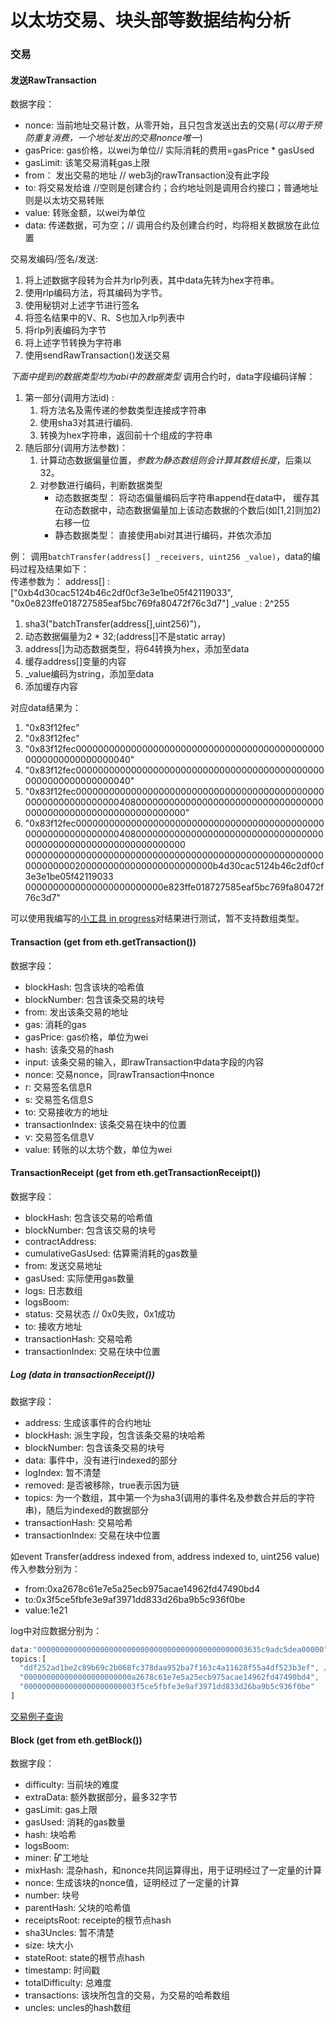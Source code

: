 # 以太坊交易、块头部等数据结构分析

### 交易

#### 发送RawTransaction
数据字段：    
* nonce: 当前地址交易计数，从零开始，且只包含发送出去的交易(*可以用于预防重复消费，一个地址发出的交易nonce唯一*)  
* gasPrice: gas价格，以wei为单位// 实际消耗的费用=gasPrice * gasUsed  
* gasLimit: 该笔交易消耗gas上限  
* from： 发出交易的地址 // web3j的rawTransaction没有此字段  
* to: 将交易发给谁 //空则是创建合约；合约地址则是调用合约接口；普通地址则是以太坊交易转账  
* value: 转账金额，以wei为单位  
* data: 传递数据，可为空；// 调用合约及创建合约时，均将相关数据放在此位置  

交易发编码/签名/发送:  
1. 将上述数据字段转为合并为rlp列表，其中data先转为hex字符串。  
2. 使用rlp编码方法，将其编码为字节。  
3. 使用秘钥对上述字节进行签名  
4. 将签名结果中的V、R、S也加入rlp列表中  
5. 将rlp列表编码为字节  
6. 将上述字节转换为字符串  
7. 使用sendRawTransaction()发送交易  

*下面中提到的数据类型均为abi中的数据类型*
调用合约时，data字段编码详解：  
1. 第一部分(调用方法id) :   
    1. 将方法名及需传递的参数类型连接成字符串
    2. 使用sha3对其进行编码.
    3. 转换为hex字符串，返回前十个组成的字符串  
2. 随后部分(调用方法参数)：  
    1. 计算动态数据偏量位置，*参数为静态数组则会计算其数组长度*，后乘以32。
    2. 对参数进行编码，判断数据类型
         * 动态数据类型： 将动态偏量编码后字符串append在data中，
         缓存其在动态数据中，动态数据偏量加上该动态数据的个数后(如[1,2]则加2)右移一位  
         * 静态数据类型： 直接使用abi对其进行编码，并依次添加  
         
例：
调用```batchTransfer(address[] _receivers, uint256 _value)```，data的编码过程及结果如下：  
传递参数为：
address[] : ["0xb4d30cac5124b46c2df0cf3e3e1be05f42119033", "0x0e823ffe018727585eaf5bc769fa80472f76c3d7"]
_value :  2^255
1. sha3("batchTransfer(address[],uint256)")，
2. 动态数据偏量为2 * 32;(address[]不是static array)
3. address[]为动态数据类型，将64转换为hex，添加至data
4. 缓存address[]变量的内容
5. _value编码为string，添加至data
6. 添加缓存内容

对应data结果为：
1. "0x83f12fec"  
2. "0x83f12fec"  
3. "0x83f12fec0000000000000000000000000000000000000000000000000000000000000040"  
4. "0x83f12fec0000000000000000000000000000000000000000000000000000000000000040"  
5. "0x83f12fec00000000000000000000000000000000000000000000000000000000000000408000000000000000000000000000000000000000000000000000000000000000"
6. "0x83f12fec00000000000000000000000000000000000000000000000000000000000000408000000000000000000000000000000000000000000000000000000000000000
0000000000000000000000000000000000000000000000000000000000000002000000000000000000000000b4d30cac5124b46c2df0cf3e3e1be05f42119033
0000000000000000000000000e823ffe018727585eaf5bc769fa80472f76c3d7"

可以使用我编写的[小工具 in progress](./convert_tool_test.go)对结果进行测试，暂不支持数组类型。

#### Transaction (get from eth.getTransaction())
数据字段：
* blockHash: 包含该块的哈希值
* blockNumber: 包含该条交易的块号
* from: 发出该条交易的地址
* gas: 消耗的gas
* gasPrice: gas价格，单位为wei
* hash: 该条交易的hash
* input: 该条交易的输入，即rawTransaction中data字段的内容
* nonce: 交易nonce，同rawTransaction中nonce
* r: 交易签名信息R
* s: 交易签名信息S
* to: 交易接收方的地址
* transactionIndex: 该条交易在块中的位置
* v: 交易签名信息V
* value: 转账的以太坊个数，单位为wei


#### TransactionReceipt (get from eth.getTransactionReceipt())
数据字段：
* blockHash: 包含该交易的哈希值
* blockNumber: 包含该交易的块号
* contractAddress:
* cumulativeGasUsed: 估算需消耗的gas数量
* from: 发送交易地址
* gasUsed: 实际使用gas数量
* logs: 日志数组
* logsBoom:
* status: 交易状态 // 0x0失败，0x1成功
* to: 接收方地址
* transactionHash: 交易哈希
* transactionIndex: 交易在块中位置


##### Log (data in transactionReceipt())
数据字段：
* address: 生成该事件的合约地址
* blockHash: 派生字段，包含该条交易的块哈希
* blockNumber: 包含该条交易的块号
* data: 事件中，没有进行indexed的部分
* logIndex: 暂不清楚
* removed: 是否被移除，true表示因为链
* topics: 为一个数组，其中第一个为sha3(调用的事件名及参数合并后的字符串)，随后为indexed的数据部分
* transactionHash: 交易哈希
* transactionIndex: 交易在块中位置

如event Transfer(address indexed from, address indexed to, uint256 value)  
传入参数分别为：  
* from:0xa2678c61e7e5a25ecb975acae14962fd47490bd4  
* to:0x3f5ce5fbfe3e9af3971dd833d26ba9b5c936f0be  
* value:1e21

log中对应数据分别为：
```js
data:"00000000000000000000000000000000000000000000003635c9adc5dea00000" //1e21 十六进制表示形式
topics:[
  "ddf252ad1be2c89b69c2b068fc378daa952ba7f163c4a11628f55a4df523b3ef", //sha3("Transfer(address,address,uint256)")；sha3是Keccak256方法
  "000000000000000000000000a2678c61e7e5a25ecb975acae14962fd47490bd4",
  "0000000000000000000000003f5ce5fbfe3e9af3971dd833d26ba9b5c936f0be"
]
```

[交易例子查询](https://etherscan.io/tx/0x9115e37f2f3d6ba8487d426c25cc9e84dcae2e518c1e6ef40dfd1ead5857ae65#eventlog)


#### Block (get from eth.getBlock())
数据字段：
* difficulty: 当前块的难度
* extraData: 额外数据部分，最多32字节
* gasLimit: gas上限
* gasUsed: 消耗的gas数量
* hash: 块哈希
* logsBoom:
* miner: 矿工地址
* mixHash: 混杂hash，和nonce共同运算得出，用于证明经过了一定量的计算
* nonce: 生成该块的nonce值，证明经过了一定量的计算
* number: 块号
* parentHash: 父块的哈希值
* receiptsRoot: receipte的根节点hash
* sha3Uncles: 暂不清楚
* size: 块大小
* stateRoot: state的根节点hash
* timestamp: 时间戳
* totalDifficulty: 总难度
* transactions: 该块所包含的交易，为交易的哈希数组
* uncles: uncles的hash数组